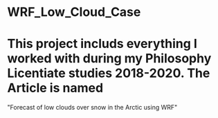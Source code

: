 # WRF_Low_Cloud_Case
# This project includs everything I worked with during my Philosophy Licentiate studies 2018-2020. The Article is named 
"Forecast of low clouds over snow in the Arctic using WRF"
